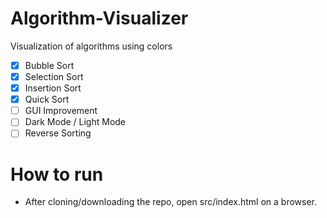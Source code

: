# Algorithm-Visualizer
Visualization of algorithms using colors

- [x] Bubble Sort
- [x] Selection Sort
- [x] Insertion Sort
- [x] Quick Sort
- [ ] GUI Improvement
- [ ] Dark Mode / Light Mode
- [ ] Reverse Sorting

# How to run

* After cloning/downloading the repo, open src/index.html on a browser.
